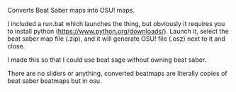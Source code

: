 Converts Beat Saber maps into OSU! maps.

I included a run.bat which launches the thing, but obviously it requires you to install python (https://www.python.org/downloads/). Launch it, select the beat saber map file (.zip), and it will generate OSU! file (.osz) next to it and close. 

I made this so that I could use beat sage without owning beat saber.

There are no sliders or anything, converted beatmaps are literally copies of beat saber beatmaps but in osu.
